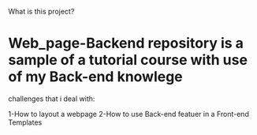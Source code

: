 What is this project?

# Web_page-Backend repository is a sample of a tutorial course with use of my Back-end knowlege

challenges that i deal with:

1-How to layout a webpage 
2-How to use Back-end featuer in a Front-end Templates

